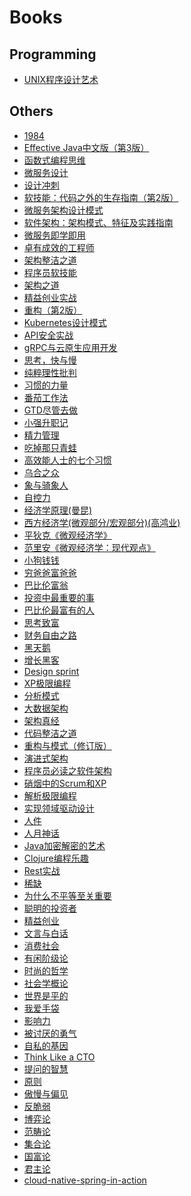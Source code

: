 # Books

## Programming

- [UNIX程序设计艺术](https://book.douban.com/subject/1161027/)

## Others

- [1984](https://book.douban.com/subject/5297293/)
- [Effective Java中文版（第3版）]()
- [函数式编程思维]()
- [微服务设计]()
- [设计冲刺]()
- [软技能：代码之外的生存指南（第2版）]()
- [微服务架构设计模式]()
- [软件架构：架构模式、特征及实践指南]()
- [微服务即学即用]()
- [卓有成效的工程师]()
- [架构整洁之道]()
- [程序员软技能]()
- [架构之道]()
- [精益创业实战]()
- [重构（第2版）]()
- [Kubernetes设计模式]()
- [API安全实战]()
- [gRPC与云原生应用开发]()
- [思考，快与慢]()
- [纯粹理性批判]()
- [习惯的力量]()
- [番茄工作法]()
- [GTD尽管去做]()
- [小强升职记]()
- [精力管理]()
- [吃掉那只青蛙]()
- [高效能人士的七个习惯]()
- [乌合之众]()
- [象与骑象人]()
- [自控力]()
- [经济学原理(曼昆)]()
- [西方经济学(微观部分/宏观部分)(高鸿业)]()
- [平狄克《微观经济学》]()
- [范里安《微观经济学：现代观点》]()
- [小狗钱钱]()
- [穷爸爸富爸爸]()
- [巴比伦富翁]()
- [投资中最重要的事]()
- [巴比伦最富有的人]()
- [思考致富]()
- [财务自由之路]()
- [黑天鹅]()
- [增长黑客]()
- [Design sprint]()
- [XP极限编程]()
- [分析模式]()
- [大数据架构]()
- [架构真经]()
- [代码整洁之道]()
- [重构与模式（修订版）]()
- [演进式架构]()
- [程序员必读之软件架构]()
- [硝烟中的Scrum和XP]()
- [解析极限编程]()
- [实现领域驱动设计]()
- [人件]()
- [人月神话]()
- [Java加密解密的艺术]()
- [Clojure编程乐趣]()
- [Rest实战]()
- [稀缺]()
- [为什么不平等至关重要]()
- [聪明的投资者]()
- [精益创业]()
- [文言与白话]()
- [消费社会]()
- [有闲阶级论]()
- [时尚的哲学]()
- [社会学概论]()
- [世界是平的]()
- [我爱手袋]()
- [影响力]()
- [被讨厌的勇气]()
- [自私的基因]()
- [Think Like a CTO]()
- [提问的智慧]()
- [原则]()
- [傲慢与偏见]()
- [反脆弱]()
- [博弈论]()
- [范畴论]()
- [集合论]()
- [国富论]()
- [君主论]()
- [cloud-native-spring-in-action]()